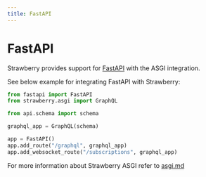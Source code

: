 ```yaml
---
title: FastAPI
---
```


# FastAPI

Strawberry provides support for [FastAPI](https://fastapi.tiangolo.com/) with the ASGI integration.

See below example for integrating FastAPI with Strawberry:

```python
from fastapi import FastAPI
from strawberry.asgi import GraphQL

from api.schema import schema

graphql_app = GraphQL(schema)

app = FastAPI()
app.add_route("/graphql", graphql_app)
app.add_websocket_route("/subscriptions", graphql_app)
```

For more information about Strawberry ASGI refer to [asgi.md](./asgi.md)
